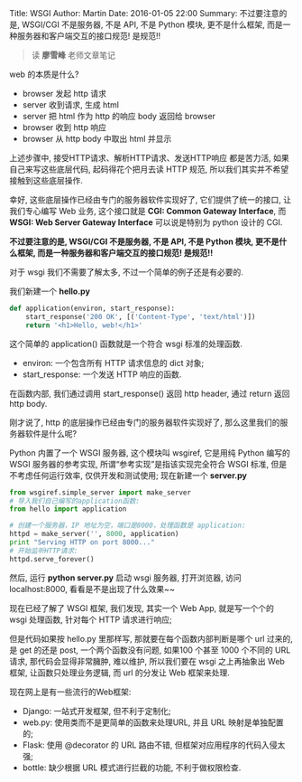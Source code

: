 Title: WSGI
Author: Martin
Date: 2016-01-05 22:00
Summary: 不过要注意的是, WSGI/CGI 不是服务器, 不是 API, 不是 Python 模块, 更不是什么框架, 而是一种服务器和客户端交互的接口规范! 是规范!!

>读 **廖雪峰** 老师文章笔记

web 的本质是什么?

- browser 发起 http 请求
- server 收到请求, 生成 html
- server 把 html 作为 http 的响应 body 返回给 browser
- browser 收到 http 响应
- browser 从 http body 中取出 html 并显示

上述步骤中, 接受HTTP请求、解析HTTP请求、发送HTTP响应 都是苦力活, 如果自己来写这些底层代码, 起码得花个把月去读 HTTP 规范, 所以我们其实并不希望接触到这些底层操作.

幸好, 这些底层操作已经由专门的服务器软件实现好了, 它们提供了统一的接口, 让我们专心编写 Web 业务, 这个接口就是 **CGI: Common Gateway Interface**, 而 **WSGI: Web Server Gateway Interface** 可以说是特别为 python 设计的 CGI.

**不过要注意的是, WSGI/CGI 不是服务器, 不是 API, 不是 Python 模块, 更不是什么框架, 而是一种服务器和客户端交互的接口规范! 是规范!!**

对于 wsgi 我们不需要了解太多, 不过一个简单的例子还是有必要的.

我们新建一个 **hello.py**
```python
def application(environ, start_response):
    start_response('200 OK', [('Content-Type', 'text/html')])
    return '<h1>Hello, web!</h1>'
```
这个简单的 application() 函数就是一个符合 wsgi 标准的处理函数.

- environ: 一个包含所有 HTTP 请求信息的 dict 对象;
- start_response: 一个发送 HTTP 响应的函数.

在函数内部, 我们通过调用 start_response() 返回 http header, 通过 return 返回 http body.

刚才说了, http 的底层操作已经由专门的服务器软件实现好了, 那么这里我们的服务器软件是什么呢?

Python 内置了一个 WSGI 服务器, 这个模块叫 wsgiref, 它是用纯 Python 编写的 WSGI 服务器的参考实现, 所谓“参考实现”是指该实现完全符合 WSGI 标准, 但是不考虑任何运行效率, 仅供开发和测试使用; 现在新建一个 **server.py**
```python
from wsgiref.simple_server import make_server
# 导入我们自己编写的application函数:
from hello import application

# 创建一个服务器，IP 地址为空，端口是8000，处理函数是 application:
httpd = make_server('', 8000, application)
print "Serving HTTP on port 8000..."
# 开始监听HTTP请求:
httpd.serve_forever()
```
然后, 运行 **python server.py** 启动 wsgi 服务器, 打开浏览器, 访问 localhost:8000, 看看是不是出现了什么效果~~

现在已经了解了 WSGI 框架, 我们发现, 其实一个 Web App, 就是写一个个的 wsgi 处理函数, 针对每个 HTTP 请求进行响应;

但是代码如果按 hello.py 里那样写, 那就要在每个函数内部判断是哪个 url 过来的, 是 get 的还是 post, 一个两个函数没有问题, 如果100 个甚至 1000 个不同的 URL 请求, 那代码会显得非常臃肿, 难以维护, 所以我们要在 wsgi 之上再抽象出 Web 框架, 让函数只处理业务逻辑, 而 url 的分发让 Web 框架来处理.

现在网上是有一些流行的Web框架:

- Django: 一站式开发框架, 但不利于定制化;
- web.py: 使用类而不是更简单的函数来处理URL, 并且 URL 映射是单独配置的;
- Flask: 使用 @decorator 的 URL 路由不错, 但框架对应用程序的代码入侵太强;
- bottle: 缺少根据 URL 模式进行拦截的功能, 不利于做权限检查.